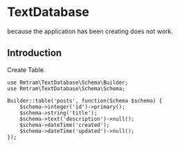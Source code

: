 # TextDatabase
because the application has been creating does not work.

## Introduction

Create Table.

```
use Rmtram\TextDatabase\Schema\Builder;
use Rmtram\TextDatabase\Schema\Schema;

Builder::table('posts', function(Schema $schema) {
    $schema->integer('id')->primary();
    $schema->string('title');
    $schema->text('description')->null();
    $schema->dateTime('created');
    $schema->dateTime('updated')->null();
});
```